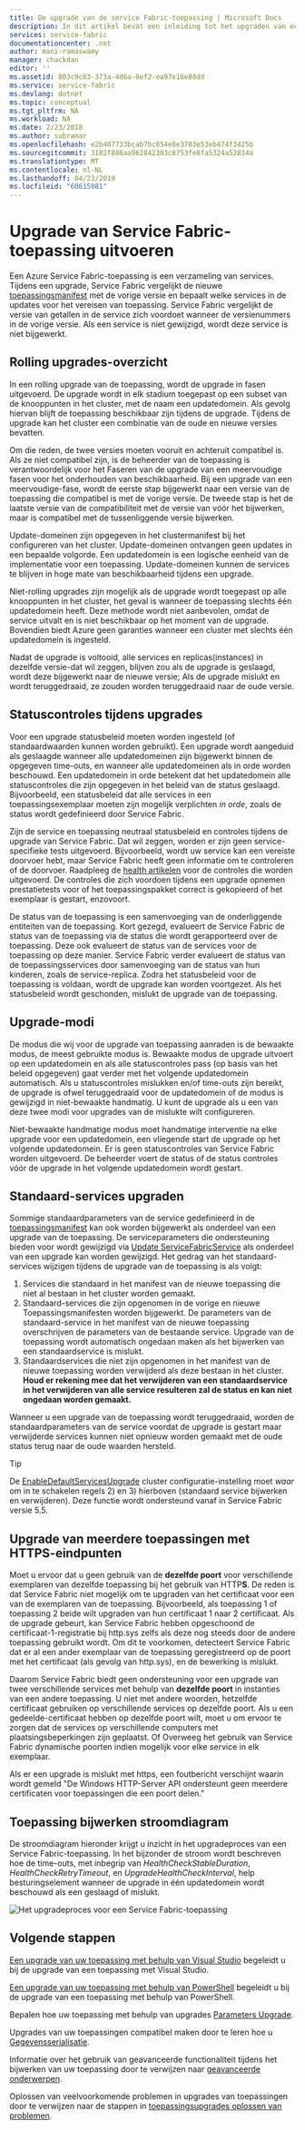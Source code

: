 ```yaml
---
title: De upgrade van de service Fabric-toepassing | Microsoft Docs
description: In dit artikel bevat een inleiding tot het upgraden van een Service Fabric-toepassing, met inbegrip van kiezen upgrade modi en het uitvoeren van statuscontroles.
services: service-fabric
documentationcenter: .net
author: mani-ramaswamy
manager: chackdan
editor: ''
ms.assetid: 803c9c63-373a-4d6a-8ef2-ea97e16e88dd
ms.service: service-fabric
ms.devlang: dotnet
ms.topic: conceptual
ms.tgt_pltfrm: NA
ms.workload: NA
ms.date: 2/23/2018
ms.author: subramar
ms.openlocfilehash: e2b407733bcab7bc854e8e3703e53eb474f3425b
ms.sourcegitcommit: 3102f886aa962842303c8753fe8fa5324a52834a
ms.translationtype: MT
ms.contentlocale: nl-NL
ms.lasthandoff: 04/23/2019
ms.locfileid: "60615081"
---
```

# <a name="service-fabric-application-upgrade"></a>Upgrade van Service Fabric-toepassing uitvoeren
Een Azure Service Fabric-toepassing is een verzameling van services. Tijdens een upgrade, Service Fabric vergelijkt de nieuwe [toepassingsmanifest](service-fabric-application-and-service-manifests.md) met de vorige versie en bepaalt welke services in de updates voor het vereisen van toepassing. Service Fabric vergelijkt de versie van getallen in de service zich voordoet wanneer de versienummers in de vorige versie. Als een service is niet gewijzigd, wordt deze service is niet bijgewerkt.

## <a name="rolling-upgrades-overview"></a>Rolling upgrades-overzicht
In een rolling upgrade van de toepassing, wordt de upgrade in fasen uitgevoerd. De upgrade wordt in elk stadium toegepast op een subset van de knooppunten in het cluster, met de naam een updatedomein. Als gevolg hiervan blijft de toepassing beschikbaar zijn tijdens de upgrade. Tijdens de upgrade kan het cluster een combinatie van de oude en nieuwe versies bevatten.

Om die reden, de twee versies moeten vooruit en achteruit compatibel is. Als ze niet compatibel zijn, is de beheerder van de toepassing is verantwoordelijk voor het Faseren van de upgrade van een meervoudige fasen voor het onderhouden van beschikbaarheid. Bij een upgrade van een meervoudige-fase, wordt de eerste stap bijgewerkt naar een versie van de toepassing die compatibel is met de vorige versie. De tweede stap is het de laatste versie van de compatibiliteit met de versie van vóór het bijwerken, maar is compatibel met de tussenliggende versie bijwerken.

Update-domeinen zijn opgegeven in het clustermanifest bij het configureren van het cluster. Update-domeinen ontvangen geen updates in een bepaalde volgorde. Een updatedomein is een logische eenheid van de implementatie voor een toepassing. Update-domeinen kunnen de services te blijven in hoge mate van beschikbaarheid tijdens een upgrade.

Niet-rolling upgrades zijn mogelijk als de upgrade wordt toegepast op alle knooppunten in het cluster, het geval is wanneer de toepassing slechts één updatedomein heeft. Deze methode wordt niet aanbevolen, omdat de service uitvalt en is niet beschikbaar op het moment van de upgrade. Bovendien biedt Azure geen garanties wanneer een cluster met slechts één updatedomein is ingesteld.

Nadat de upgrade is voltooid, alle services en replicas(instances) in dezelfde versie-dat wil zeggen, blijven zou als de upgrade is geslaagd, wordt deze bijgewerkt naar de nieuwe versie; Als de upgrade mislukt en wordt teruggedraaid, ze zouden worden teruggedraaid naar de oude versie.

## <a name="health-checks-during-upgrades"></a>Statuscontroles tijdens upgrades
Voor een upgrade statusbeleid moeten worden ingesteld (of standaardwaarden kunnen worden gebruikt). Een upgrade wordt aangeduid als geslaagde wanneer alle updatedomeinen zijn bijgewerkt binnen de opgegeven time-outs, en wanneer alle updatedomeinen als in orde worden beschouwd.  Een updatedomein in orde betekent dat het updatedomein alle statuscontroles die zijn opgegeven in het beleid van de status geslaagd. Bijvoorbeeld, een statusbeleid dat alle services in een toepassingsexemplaar moeten zijn mogelijk verplichten *in orde*, zoals de status wordt gedefinieerd door Service Fabric.

Zijn de service en toepassing neutraal statusbeleid en controles tijdens de upgrade van Service Fabric. Dat wil zeggen, worden er zijn geen service-specifieke tests uitgevoerd.  Bijvoorbeeld, wordt uw service kan een vereiste doorvoer hebt, maar Service Fabric heeft geen informatie om te controleren of de doorvoer. Raadpleeg de [health artikelen](service-fabric-health-introduction.md) voor de controles die worden uitgevoerd. De controles die zich voordoen tijdens een upgrade opnemen prestatietests voor of het toepassingspakket correct is gekopieerd of het exemplaar is gestart, enzovoort.

De status van de toepassing is een samenvoeging van de onderliggende entiteiten van de toepassing. Kort gezegd, evalueert de Service Fabric de status van de toepassing via de status die wordt gerapporteerd over de toepassing. Deze ook evalueert de status van de services voor de toepassing op deze manier. Service Fabric verder evalueert de status van de toepassingsservices door samenvoeging van de status van hun kinderen, zoals de service-replica. Zodra het statusbeleid voor de toepassing is voldaan, wordt de upgrade kan worden voortgezet. Als het statusbeleid wordt geschonden, mislukt de upgrade van de toepassing.

## <a name="upgrade-modes"></a>Upgrade-modi
De modus die wij voor de upgrade van toepassing aanraden is de bewaakte modus, de meest gebruikte modus is. Bewaakte modus de upgrade uitvoert op een updatedomein en als alle statuscontroles pass (op basis van het beleid opgegeven) gaat verder met het volgende updatedomein automatisch.  Als u statuscontroles mislukken en/of time-outs zijn bereikt, de upgrade is ofwel teruggedraaid voor de updatedomein of de modus is gewijzigd in niet-bewaakte handmatig. U kunt de upgrade als u een van deze twee modi voor upgrades van de mislukte wilt configureren. 

Niet-bewaakte handmatige modus moet handmatige interventie na elke upgrade voor een updatedomein, een vliegende start de upgrade op het volgende updatedomein. Er is geen statuscontroles van Service Fabric worden uitgevoerd. De beheerder voert de status of de status controles vóór de upgrade in het volgende updatedomein wordt gestart.

## <a name="upgrade-default-services"></a>Standaard-services upgraden
Sommige standaardparameters van de service gedefinieerd in de [toepassingsmanifest](service-fabric-application-and-service-manifests.md) kan ook worden bijgewerkt als onderdeel van een upgrade van de toepassing. De serviceparameters die ondersteuning bieden voor wordt gewijzigd via [Update ServiceFabricService](https://docs.microsoft.com/powershell/module/servicefabric/update-servicefabricservice?view=azureservicefabricps) als onderdeel van een upgrade kan worden gewijzigd. Het gedrag van het standaard-services wijzigen tijdens de upgrade van de toepassing is als volgt:

1. Services die standaard in het manifest van de nieuwe toepassing die niet al bestaan in het cluster worden gemaakt.
2. Standaard-services die zijn opgenomen in de vorige en nieuwe Toepassingsmanifesten worden bijgewerkt. De parameters van de standaard-service in het manifest van de nieuwe toepassing overschrijven de parameters van de bestaande service. Upgrade van de toepassing wordt automatisch ongedaan maken als het bijwerken van een standaardservice is mislukt.
3. Standaardservices die niet zijn opgenomen in het manifest van de nieuwe toepassing worden verwijderd als deze bestaan in het cluster. **Houd er rekening mee dat het verwijderen van een standaardservice in het verwijderen van alle service resulteren zal de status en kan niet ongedaan worden gemaakt.**

Wanneer u een upgrade van de toepassing wordt teruggedraaid, worden de standaardparameters van de service voordat de upgrade is gestart maar verwijderde services kunnen niet opnieuw worden gemaakt met de oude status terug naar de oude waarden hersteld.

> [!TIP]
> De [EnableDefaultServicesUpgrade](service-fabric-cluster-fabric-settings.md) cluster configuratie-instelling moet *waar* om in te schakelen regels 2) en 3) hierboven (standaard service bijwerken en verwijderen). Deze functie wordt ondersteund vanaf in Service Fabric versie 5.5.

## <a name="upgrading-multiple-applications-with-https-endpoints"></a>Upgrade van meerdere toepassingen met HTTPS-eindpunten
Moet u ervoor dat u geen gebruik van de **dezelfde poort** voor verschillende exemplaren van dezelfde toepassing bij het gebruik van HTTP**S**. De reden is dat Service Fabric niet mogelijk om te upgraden van het certificaat voor een van de exemplaren van de toepassing. Bijvoorbeeld, als toepassing 1 of toepassing 2 beide wilt upgraden van hun certificaat 1 naar 2 certificaat. Als de upgrade gebeurt, kan Service Fabric hebben opgeschoond de certificaat-1-registratie bij http.sys zelfs als deze nog steeds door de andere toepassing gebruikt wordt. Om dit te voorkomen, detecteert Service Fabric dat er al een ander exemplaar van de toepassing geregistreerd op de poort met het certificaat (als gevolg van http.sys), en de bewerking is mislukt.

Daarom Service Fabric biedt geen ondersteuning voor een upgrade van twee verschillende services met behulp van **dezelfde poort** in instanties van een andere toepassing. U niet met andere woorden, hetzelfde certificaat gebruiken op verschillende services op dezelfde poort. Als u een gedeelde-certificaat hebben op dezelfde poort wilt, moet u om ervoor te zorgen dat de services op verschillende computers met plaatsingsbeperkingen zijn geplaatst. Of Overweeg het gebruik van Service Fabric dynamische poorten indien mogelijk voor elke service in elk exemplaar. 

Als er een upgrade is mislukt met https, een foutbericht verschijnt waarin wordt gemeld "De Windows HTTP-Server API ondersteunt geen meerdere certificaten voor toepassingen die een poort delen."

## <a name="application-upgrade-flowchart"></a>Toepassing bijwerken stroomdiagram
De stroomdiagram hieronder krijgt u inzicht in het upgradeproces van een Service Fabric-toepassing. In het bijzonder de stroom wordt beschreven hoe de time-outs, met inbegrip van *HealthCheckStableDuration*, *HealthCheckRetryTimeout*, en *UpgradeHealthCheckInterval*, help besturingselement wanneer de upgrade in één updatedomein wordt beschouwd als een geslaagd of mislukt.

![Het upgradeproces voor een Service Fabric-toepassing][image]

## <a name="next-steps"></a>Volgende stappen
[Een upgrade van uw toepassing met behulp van Visual Studio](service-fabric-application-upgrade-tutorial.md) begeleidt u bij de upgrade van een toepassing met Visual Studio.

[Een upgrade van uw toepassing met behulp van PowerShell](service-fabric-application-upgrade-tutorial-powershell.md) begeleidt u bij de upgrade van een toepassing met behulp van PowerShell.

Bepalen hoe uw toepassing met behulp van upgrades [Parameters Upgrade](service-fabric-application-upgrade-parameters.md).

Upgrades van uw toepassingen compatibel maken door te leren hoe u [Gegevensserialisatie](service-fabric-application-upgrade-data-serialization.md).

Informatie over het gebruik van geavanceerde functionaliteit tijdens het bijwerken van uw toepassing door te verwijzen naar [geavanceerde onderwerpen](service-fabric-application-upgrade-advanced.md).

Oplossen van veelvoorkomende problemen in upgrades van toepassingen door te verwijzen naar de stappen in [toepassingsupgrades oplossen van problemen](service-fabric-application-upgrade-troubleshooting.md).

[image]: media/service-fabric-application-upgrade/service-fabric-application-upgrade-flowchart.png
